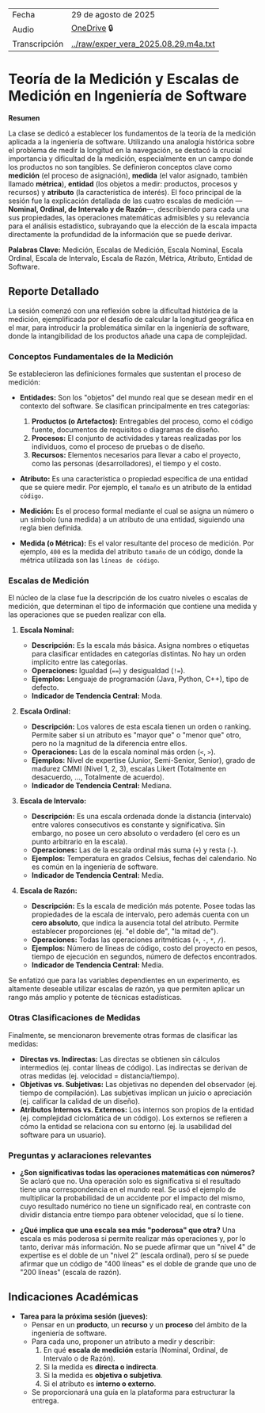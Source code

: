 |               |                                                                                                                                                                                                                                                                                                                                                                                                                                                              |
| ------------- | ------------------------------------------------------------------------------------------------------------------------------------------------------------------------------------------------------------------------------------------------------------------------------------------------------------------------------------------------------------------------------------------------------------------------------------------------------------ |
| Fecha         | 29 de agosto de 2025                                                                                                                                                                                                                                                                                                                                                                                                                                         |
| Audio         | [OneDrive](https://alumnosuady-my.sharepoint.com/personal/a19203594_alumnos_uady_mx/_layouts/15/stream.aspx?id=%2Fpersonal%2Fa19203594%5Falumnos%5Fuady%5Fmx%2FDocuments%2FSemestres%2FSemestre%20VII%2FExperimentaci%C3%B3n%20en%20Ingenier%C3%ADa%20de%20Software%2FClases%2FGrabaciones%2Fexper%5Fvera%5F2025%2E08%2E29%2Em4a&referrer=StreamWebApp%2EWeb&referrerScenario=AddressBarCopied%2Eview%2Eba4cdb36%2D7830%2D480f%2Dabc9%2D9d5f06da2c82) :lock: |
| Transcripción | [../raw/exper_vera_2025.08.29.m4a.txt](../raw/exper_vera_2025.08.29.m4a.txt)                                                                                                                                                                                                                                                                                                                                                                                  |

# Teoría de la Medición y Escalas de Medición en Ingeniería de Software

**Resumen**

La clase se dedicó a establecer los fundamentos de la teoría de la medición aplicada a la ingeniería de software. Utilizando una analogía histórica sobre el problema de medir la longitud en la navegación, se destacó la crucial importancia y dificultad de la medición, especialmente en un campo donde los productos no son tangibles. Se definieron conceptos clave como **medición** (el proceso de asignación), **medida** (el valor asignado, también llamado **métrica**), **entidad** (los objetos a medir: productos, procesos y recursos) y **atributo** (la característica de interés). El foco principal de la sesión fue la explicación detallada de las cuatro escalas de medición —**Nominal, Ordinal, de Intervalo y de Razón**—, describiendo para cada una sus propiedades, las operaciones matemáticas admisibles y su relevancia para el análisis estadístico, subrayando que la elección de la escala impacta directamente la profundidad de la información que se puede derivar.

**Palabras Clave:** 
Medición, Escalas de Medición, Escala Nominal, Escala Ordinal, Escala de Intervalo, Escala de Razón, Métrica, Atributo, Entidad de Software.

## Reporte Detallado

La sesión comenzó con una reflexión sobre la dificultad histórica de la medición, ejemplificada por el desafío de calcular la longitud geográfica en el mar, para introducir la problemática similar en la ingeniería de software, donde la intangibilidad de los productos añade una capa de complejidad.

### Conceptos Fundamentales de la Medición

Se establecieron las definiciones formales que sustentan el proceso de medición:

*   **Entidades:** Son los "objetos" del mundo real que se desean medir en el contexto del software. Se clasifican principalmente en tres categorías:
    1.  **Productos (o Artefactos):** Entregables del proceso, como el código fuente, documentos de requisitos o diagramas de diseño.
    2.  **Procesos:** El conjunto de actividades y tareas realizadas por los individuos, como el proceso de pruebas o de diseño.
    3.  **Recursos:** Elementos necesarios para llevar a cabo el proyecto, como las personas (desarrolladores), el tiempo y el costo.

*   **Atributo:** Es una característica o propiedad específica de una entidad que se quiere medir. Por ejemplo, el `tamaño` es un atributo de la entidad `código`.

*   **Medición:** Es el proceso formal mediante el cual se asigna un número o un símbolo (una medida) a un atributo de una entidad, siguiendo una regla bien definida.

*   **Medida (o Métrica):** Es el valor resultante del proceso de medición. Por ejemplo, `400` es la medida del atributo `tamaño` de un código, donde la métrica utilizada son las `líneas de código`.

### Escalas de Medición

El núcleo de la clase fue la descripción de los cuatro niveles o escalas de medición, que determinan el tipo de información que contiene una medida y las operaciones que se pueden realizar con ella.

1.  **Escala Nominal:**
    *   **Descripción:** Es la escala más básica. Asigna nombres o etiquetas para clasificar entidades en categorías distintas. No hay un orden implícito entre las categorías.
    *   **Operaciones:** Igualdad (`==`) y desigualdad (`!=`).
    *   **Ejemplos:** Lenguaje de programación (Java, Python, C++), tipo de defecto.
    *   **Indicador de Tendencia Central:** Moda.

2.  **Escala Ordinal:**
    *   **Descripción:** Los valores de esta escala tienen un orden o ranking. Permite saber si un atributo es "mayor que" o "menor que" otro, pero no la magnitud de la diferencia entre ellos.
    *   **Operaciones:** Las de la escala nominal más orden (`<`, `>`).
    *   **Ejemplos:** Nivel de expertise (Junior, Semi-Senior, Senior), grado de madurez CMMI (Nivel 1, 2, 3), escalas Likert (Totalmente en desacuerdo, ..., Totalmente de acuerdo).
    *   **Indicador de Tendencia Central:** Mediana.

3.  **Escala de Intervalo:**
    *   **Descripción:** Es una escala ordenada donde la distancia (intervalo) entre valores consecutivos es constante y significativa. Sin embargo, no posee un cero absoluto o verdadero (el cero es un punto arbitrario en la escala).
    *   **Operaciones:** Las de la escala ordinal más suma (`+`) y resta (`-`).
    *   **Ejemplos:** Temperatura en grados Celsius, fechas del calendario. No es común en la ingeniería de software.
    *   **Indicador de Tendencia Central:** Media.

4.  **Escala de Razón:**
    *   **Descripción:** Es la escala de medición más potente. Posee todas las propiedades de la escala de intervalo, pero además cuenta con un **cero absoluto**, que indica la ausencia total del atributo. Permite establecer proporciones (ej. "el doble de", "la mitad de").
    *   **Operaciones:** Todas las operaciones aritméticas (`+`, `-`, `*`, `/`).
    *   **Ejemplos:** Número de líneas de código, costo del proyecto en pesos, tiempo de ejecución en segundos, número de defectos encontrados.
    *   **Indicador de Tendencia Central:** Media.

Se enfatizó que para las variables dependientes en un experimento, es altamente deseable utilizar escalas de razón, ya que permiten aplicar un rango más amplio y potente de técnicas estadísticas.

### Otras Clasificaciones de Medidas

Finalmente, se mencionaron brevemente otras formas de clasificar las medidas:
*   **Directas vs. Indirectas:** Las directas se obtienen sin cálculos intermedios (ej. contar líneas de código). Las indirectas se derivan de otras medidas (ej. velocidad = distancia/tiempo).
*   **Objetivas vs. Subjetivas:** Las objetivas no dependen del observador (ej. tiempo de compilación). Las subjetivas implican un juicio o apreciación (ej. calificar la calidad de un diseño).
*   **Atributos Internos vs. Externos:** Los internos son propios de la entidad (ej. complejidad ciclomática de un código). Los externos se refieren a cómo la entidad se relaciona con su entorno (ej. la usabilidad del software para un usuario).

### Preguntas y aclaraciones relevantes

*   **¿Son significativas todas las operaciones matemáticas con números?**
    Se aclaró que no. Una operación solo es significativa si el resultado tiene una correspondencia en el mundo real. Se usó el ejemplo de multiplicar la probabilidad de un accidente por el impacto del mismo, cuyo resultado numérico no tiene un significado real, en contraste con dividir distancia entre tiempo para obtener velocidad, que sí lo tiene.

*   **¿Qué implica que una escala sea más "poderosa" que otra?**
    Una escala es más poderosa si permite realizar más operaciones y, por lo tanto, derivar más información. No se puede afirmar que un "nivel 4" de expertise es el doble de un "nivel 2" (escala ordinal), pero sí se puede afirmar que un código de "400 líneas" es el doble de grande que uno de "200 líneas" (escala de razón).

## Indicaciones Académicas

*   **Tarea para la próxima sesión (jueves):**
    *   Pensar en un **producto**, un **recurso** y un **proceso** del ámbito de la ingeniería de software.
    *   Para cada uno, proponer un atributo a medir y describir:
        1.  En qué **escala de medición** estaría (Nominal, Ordinal, de Intervalo o de Razón).
        2.  Si la medida es **directa o indirecta**.
        3.  Si la medida es **objetiva o subjetiva**.
        4.  Si el atributo es **interno o externo**.
    *   Se proporcionará una guía en la plataforma para estructurar la entrega.